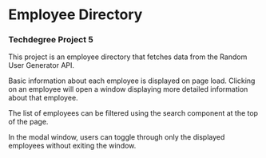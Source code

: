 # Employee Directory

### Techdegree Project 5

This project is an employee directory that fetches data from the Random User Generator API.

Basic information about each employee is displayed on page load. Clicking on an employee will open a window displaying more detailed information about that employee.

The list of employees can be filtered using the search component at the top of the page.

In the modal window, users can toggle through only the displayed employees without exiting the window.
